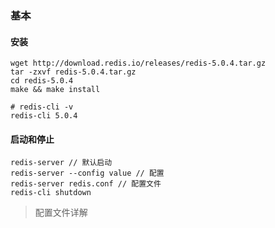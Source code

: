 ### 基本
#### 安装
```
wget http://download.redis.io/releases/redis-5.0.4.tar.gz
tar -zxvf redis-5.0.4.tar.gz
cd redis-5.0.4
make && make install

# redis-cli -v
redis-cli 5.0.4
```

#### 启动和停止
```
redis-server // 默认启动
redis-server --config value // 配置
redis-server redis.conf // 配置文件
redis-cli shutdown
```
> 配置文件详解[]( ./redis.txt)

